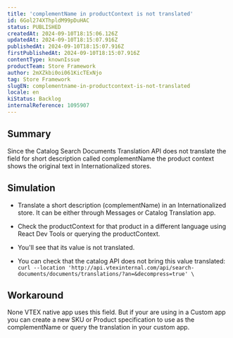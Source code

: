 ```yaml
---
title: 'complementName in productContext is not translated'
id: 6Gol274XThpldM99pDuHAC
status: PUBLISHED
createdAt: 2024-09-10T18:15:06.126Z
updatedAt: 2024-09-10T18:15:07.916Z
publishedAt: 2024-09-10T18:15:07.916Z
firstPublishedAt: 2024-09-10T18:15:07.916Z
contentType: knownIssue
productTeam: Store Framework
author: 2mXZkbi0oi061KicTExNjo
tag: Store Framework
slugEN: complementname-in-productcontext-is-not-translated
locale: en
kiStatus: Backlog
internalReference: 1095907
---
```


## Summary


Since the Catalog Search Documents Translation API does not translate the field for short description called complementName the product context shows the original text in Internationalized stores.


##

## Simulation



- Translate a short description (complementName) in an Internationalized store. It can be either through Messages or Catalog Translation app.
- Check the productContext for that product in a different language using React Dev Tools or querying the productContext.
- You'll see that its value is not translated.

- You can check that the catalog API does not bring this value translated: `curl --location 'http://api.vtexinternal.com/api/search-documents/documents/translations/?an=&decompress=true' \`



##

## Workaround


None VTEX native app uses this field. But if your are using in a Custom app you can create a new SKU or Product specification to use as the complementName or query the translation in your custom app.






